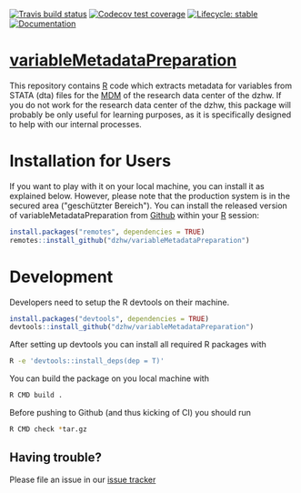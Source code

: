   <!-- badges: start -->
  [![Travis build status](https://travis-ci.org/dzhw/variableMetadataPreparation.svg?branch=master)](https://travis-ci.org/dzhw/variableMetadataPreparation)
  [![Codecov test coverage](https://codecov.io/gh/dzhw/variableMetadataPreparation/branch/master/graph/badge.svg)](https://codecov.io/gh/dzhw/variableMetadataPreparation?branch=master)
  [![Lifecycle: stable](https://img.shields.io/badge/lifecycle-stable-brightgreen.svg)](https://www.tidyverse.org/lifecycle/#stable) [![Documentation](https://img.shields.io/badge/documentation--brightgreen)](https://dzhw.github.io/variableMetadataPreparation/)
  <!-- badges: end -->

# [variableMetadataPreparation](https://dzhw.github.io/variableMetadataPreparation/)
This repository contains [R](https://www.r-project.org/about.html) code which 
extracts metadata for variables from STATA (dta) files for the [MDM](https://metadata.fdz.dzhw.eu)
of the research data center of the dzhw. If you do not work for the research 
data center of the dzhw, this package will probably be only useful for learning 
purposes, as it is specifically designed to help with our internal processes.

# Installation for Users

If you want to play with it on your local machine, you can install it as 
explained below. However, please note that the production system is in the 
secured area ("geschützter Bereich").
You can install the released version of variableMetadataPreparation from [Github](https://github.com/dzhw/variableMetadataPreparation) within your [R](https://www.r-project.org/about.html) session:

``` r
install.packages("remotes", dependencies = TRUE)
remotes::install_github("dzhw/variableMetadataPreparation")
```

# Development

Developers need to setup the R devtools on their machine.
``` r
install.packages("devtools", dependencies = TRUE)
devtools::install_github("dzhw/variableMetadataPreparation")
```

After setting up devtools you can install all required R packages with

``` bash
R -e 'devtools::install_deps(dep = T)'
```

You can build the package on you local machine with

``` bash
R CMD build .
```

Before pushing to Github (and thus kicking of CI) you should run

``` bash
R CMD check *tar.gz
```

Having trouble?
---------------

Please file an issue in our [issue tracker](https://github.com/dzhw/metadatamanagement/issues)
